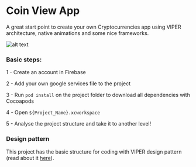 # Coin View App

A great start point to create your own Cryptocurrencies app using VIPER architecture, native animations and some nice frameworks.

![alt text](https://i.imgur.com/ern1nC1.jpg)


### Basic steps:

1 - Create an account in Firebase

2 - Add your own google services file to the project

3 - Run `pod install` on the project folder to download all dependencies with Cocoapods

4 - Open `${Project_Name}.xcworkspace`

5 - Analyse the project structure and take it to another level!

### Design pattern

This project has the basic structure for coding with VIPER design pattern (read about it [here](https://www.ckl.io/blog/ios-project-architecture-using-viper/)). 
